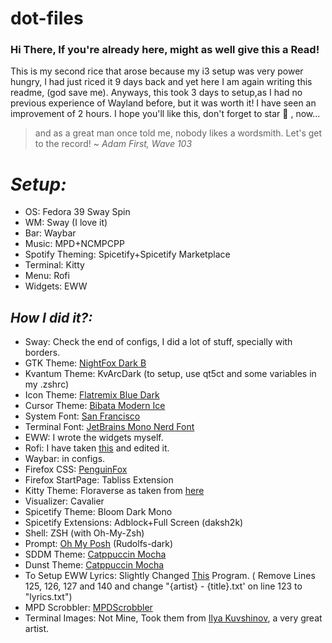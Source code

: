 # dot-files
### Hi There, If you're already here, might as well give this a Read!
This is my second rice that arose because my i3 setup was very power hungry, I had just riced it 9 days back and yet here I am again writing this readme, (god save me). Anyways, this took 3 days to setup,as I had no previous experience of Wayland before, but it was worth it! I have seen an improvement of 2 hours. I hope you'll like this, don't forget to star 🌟 , now...

> and as a great man once told me, nobody likes a wordsmith.
Let's get to the record!
~ *Adam First, Wave 103*
# *Setup:*
 - OS: Fedora 39 Sway Spin
 - WM: Sway (I love it)
 - Bar: Waybar
 - Music: MPD+NCMPCPP 
 - Spotify Theming: Spicetify+Spicetify Marketplace
 - Terminal: Kitty
 - Menu: Rofi
 - Widgets: EWW
## *How I did it?:*
 
 - Sway: Check the end of configs, I did a lot of stuff, specially with borders.
 - GTK Theme: [NightFox Dark B](https://github.com/Fausto-Korpsvart/Nightfox-GTK-Theme)
 - Kvantum Theme: KvArcDark  (to setup, use qt5ct and some variables in my .zshrc)
 - Icon Theme: [Flatremix Blue Dark](https://www.gnome-look.org/p/1012430/)
 - Cursor Theme: [Bibata Modern Ice](https://www.gnome-look.org/p/1197198)
 - System Font: [San Francisco](https://github.com/sahibjotsaggu/San-Francisco-Pro-Fonts)
 - Terminal Font: [JetBrains Mono Nerd Font](https://www.jetbrains.com/lp/mono/)
 - EWW: I wrote the widgets myself. 
 - Rofi: I have taken [this](https://github.com/adi1090x/rofi) and edited it.
 - Waybar: in configs.
 - Firefox CSS: [PenguinFox](https://github.com/p3nguin-kun/penguinFox)
 - Firefox StartPage: Tabliss Extension
 - Kitty Theme: Floraverse as taken from [here](https://github.com/dexpota/kitty-themes)
 - Visualizer: Cavalier
 - Spicetify Theme: Bloom Dark Mono
 - Spicetify Extensions: Adblock+Full Screen (daksh2k)
 - Shell: ZSH (with Oh-My-Zsh)
 - Prompt: [Oh My Posh](https://ohmyposh.dev/) (Rudolfs-dark)
 - SDDM Theme: [Catppuccin Mocha](https://github.com/catppuccin/sddm)
 - Dunst Theme: [Catppuccin Mocha](https://github.com/catppuccin/dunst)
 - To Setup EWW Lyrics: Slightly Changed [This](https://github.com/JakeStanger/mpd-lyricsd) Program. (  Remove Lines 125, 126, 127 and 140 and change "{artist} - {title}.txt' on line 123 to "lyrics.txt")
 - MPD Scrobbler: [MPDScrobbler](https://github.com/dbeley/mpdscrobble#Configuration)
 - Terminal Images: Not Mine, Took them from [Ilya Kuvshinov](https://www.deviantart.com/kuvshinov-ilya/gallery?page=20), a very great artist.
